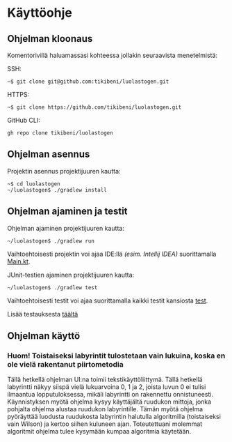 # Käyttöohje

## Ohjelman kloonaus
Komentorivillä haluamassasi kohteessa jollakin seuraavista menetelmistä:

SSH: 
```shell
~$ git clone git@github.com:tikibeni/luolastogen.git
```

HTTPS:
```shell
~$ git clone https://github.com/tikibeni/luolastogen.git
```

GitHub CLI:
```shell
gh repo clone tikibeni/luolastogen
```

## Ohjelman asennus

Projektin asennus projektijuuren kautta: 

```shell
~$ cd luolastogen
~/luolastogen$ ./gradlew install
```


## Ohjelman ajaminen ja testit

Ohjelman ajaminen projektijuuren kautta: 

```shell
~/luolastogen$ ./gradlew run
```

Vaihtoehtoisesti projektin voi ajaa IDE:llä _(esim. Intellij IDEA)_ suorittamalla [Main.kt](../src/main/kotlin/Main.kt).

JUnit-testien ajaminen projektijuuren kautta:

```shell
~/luolastogen$ ./gradlew test
```

Vaihtoehtoisesti testit voi ajaa suorittamalla kaikki testit kansiosta [test](../src/test).

Lisää testauksesta [täältä](testaus.md)


## Ohjelman käyttö

### Huom! Toistaiseksi labyrintit tulostetaan vain lukuina, koska en ole vielä rakentanut piirtometodia

Tällä hetkellä ohjelman UI:na toimii tekstikäyttöliittymä. Tällä hetkellä labyrintti näkyy siispä vielä lukuarvoina 0,
1 ja 2, joista luvun 0 ei tulisi ilmaantua lopputuloksessa, mikäli labyrintti on rakennettu onnistuneesti.
Käynnistyksen myötä ohjelma kysyy käyttäjältä ruudukon mittoja, jonka pohjalta ohjelma alustaa ruudukon labyrintille.
Tämän myötä ohjelma pyöräyttää luodusta ruudukosta labyrintin halutulla algoritmilla (toistaiseksi vain Wilson) ja 
kertoo siihen kuluneen ajan. Toteutettuani molemmat algoritmit ohjelma tulee kysymään kumpaa algoritmia käytetään.
